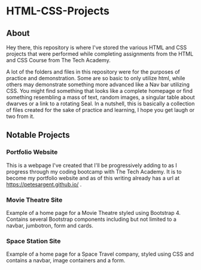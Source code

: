 # HTML-CSS-Projects
## About
Hey there, this repository is where I've stored the various HTML and CSS projects that were performed while completing assignments from the HTML and CSS Course from The Tech Academy. 

A lot of the folders and files in this repository were for the purposes of practice and demonstration. Some are so basic to only utilize html, while others may demonstrate something more advanced like a Nav bar utilizing CSS. You might find something that looks like a complete homepage or find something resembling a mass of text, random images, a singular table about dwarves or a link to a rotating Seal. In a nutshell, this is basically a collection of files created for the sake of practice and learning, I hope you get laugh or two from it.
## Notable Projects
### Portfolio Website
This is a webpage I've created that I'll be progressively adding to as I progress through my coding bootcamp with The Tech Academy. It is to become my portfolio website and as of this writing already has a url at https://petesargent.github.io/ .
### Movie Theatre Site
Example of a home page for a Movie Theatre styled using Bootstrap 4. Contains several Bootstrap components including but not limited to a navbar, jumbotron, form and cards.
### Space Station Site
Example of a home page for a Space Travel company, styled using CSS and contains a navbar, image containers and a form. 
